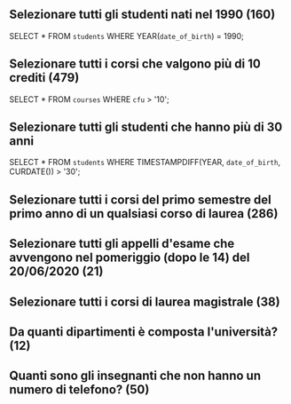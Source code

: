 ## Selezionare tutti gli studenti nati nel 1990 (160)

SELECT * FROM `students` WHERE YEAR(`date_of_birth`) = 1990;

## Selezionare tutti i corsi che valgono più di 10 crediti (479)

SELECT * FROM `courses` WHERE `cfu` > '10';

## Selezionare tutti gli studenti che hanno più di 30 anni

<!-- NEL WHERE
TIMESTAMPDIFF(unità, datetime_expr1, datetime_expr2) + CURDATE() per datetime_expr2 -->
SELECT * FROM `students` WHERE TIMESTAMPDIFF(YEAR, `date_of_birth`, CURDATE()) > '30';

## Selezionare tutti i corsi del primo semestre del primo anno di un qualsiasi corso di laurea (286)
## Selezionare tutti gli appelli d'esame che avvengono nel pomeriggio (dopo le 14) del 20/06/2020 (21)
## Selezionare tutti i corsi di laurea magistrale (38)
## Da quanti dipartimenti è composta l'università? (12)
## Quanti sono gli insegnanti che non hanno un numero di telefono? (50)